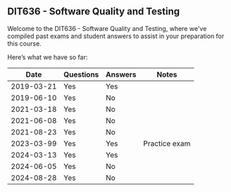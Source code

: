 ## DIT636 - Software Quality and Testing 
Welcome to the DIT636 - Software Quality and Testing, where we've compiled past exams and student answers to assist in your preparation for this course.

Here’s what we have so far:

|    Date    | Questions | Answers |     Notes     |
|------------|-----------|---------|---------------|
| 2019-03-21 | Yes       | Yes     |               |
| 2019-06-10 | Yes       | No      |               |
| 2021-03-18 | Yes       | No      |               |
| 2021-06-08 | Yes       | No      |               |
| 2021-08-23 | Yes       | No      |               |
| 2023-03-99 | Yes       | Yes     | Practice exam |
| 2024-03-13 | Yes       | Yes     |               |
| 2024-06-05 | Yes       | No      |               |
| 2024-08-28 | Yes       | No      |               |
